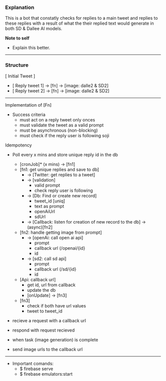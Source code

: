 ### Explanation


This is a bot that constatly checks for replies to a main tweet and replies to these replies with a result of what the their replied text would generate in both SD & Dallee AI models.

**Note to self** 
- Explain this better.



---

### Structure

[ Initial Tweet ]

- [ Reply tweet 1] → [fn] → [image: dalle2 & SD2]
- [ Reply tweet 2] → [fn] → [image: dalle2 & SD2]
---
Implementation of [Fn]

- Success criteria
    - must act on a reply tweet only onces
    - must validate the tweet as a valid prompt
    - must be asynchronous (non-blocking)
    - must check if the reply user is following soji
    

Idempotency 
- Poll every x mins and store unique reply id in the db
    - [cronJob]* (x mins) → [fn1]
    - [fn1: get unique replies and save to db]
        - → [Twitter: get replies to a tweet]
        - → [validation]
            - valid prompt
            - check reply user is following
        - → [Db: Find or create new record]
            - tweet_id [uniq]
            - text as prompt
            - openAiUrl
            - sdUrl
        - → [Callback: listen for creation of new record to the db] → (async)[fn2]
    - [fn2: handle getting image from prompt]
        - → [openAi: call open ai api]
            - prompt
            - callback url (/openai/{id}
            - id
        - → [sd2: call sd api]
            - prompt
            - callback url  (/sd/{id}
            - id
    - [Api: callback url]
        - get id, url from callback
        - update the db
        - [onUpdate] → [fn3]
    - [fn3]
        - check if both have url values
        - tweet to tweet_id
        

- recieve a request with a callback url
- respond with request recieved
- when task (image generation) is complete
- send image urls to the callback url


---
- Important comands:
    - $ firebase serve 
    - $ firebase emulators:start

